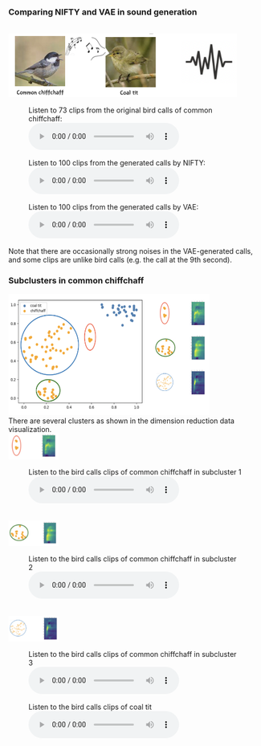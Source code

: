  

<h3>Comparing NIFTY and VAE in sound generation </h3><br>
<img
  src="birds.png" 
  width="455"
  height="127" /><br> 
  
<figure>
  <figcaption>Listen to 73 clips from the original bird calls of common chiffchaff:</figcaption>
  <audio controls src="true_comchi.wav">>
    <a href="true_comchi.wav"> Download audio </a>
  </audio>
</figure> 

<figure>
  <figcaption>Listen to 100 clips from the generated calls by NIFTY:</figcaption>
  <audio controls src="nifty_comchi.wav">>
    <a href="nifty_comchi.wav"> Download audio </a>
  </audio>
</figure> 

<figure>
  <figcaption>Listen to 100 clips from the generated calls by VAE:</figcaption>
  <audio controls src="vae_comchi.wav">>
    <a href="vae_comchi.wav"> Download audio </a>
  </audio>
</figure> 
Note that there are occasionally strong noises in the VAE-generated calls, and some clips are unlike bird calls (e.g. the call at the 9th second).

<h3>Subclusters in common chiffchaff </h3>

<img
  src="bird_cluster.png" 
  width="400"
  height="241" />
<br> 
There are several clusters as shown in the dimension reduction data visualization. 
<br> 
<img
  src="cluster1.png" 
  width="100"
  height="51" /><br> 
<figure>
  <figcaption>Listen to the bird calls clips of common chiffchaff in subcluster 1</figcaption>
  <audio controls src="sub1.wav">>
    <a href="sub1.wav"> Download audio </a>
  </audio>
</figure> 
<br> 
<img
  src="cluster2.png" 
  width="100"
  height="51" /><br> 
<figure>
  <figcaption>Listen to the bird calls clips of common chiffchaff in subcluster 2</figcaption>
  <audio controls src="sub2.wav">>
    <a href="sub2.wav"> Download audio </a>
  </audio>
</figure> 
<br> 
<img
  src="cluster3.png" 
  width="100"
  height="51" /><br> 

<figure>
  <figcaption>Listen to the bird calls clips of common chiffchaff in subcluster 3</figcaption>
  <audio controls src="sub3.wav">>
    <a href="sub3.wav"> Download audio </a>
  </audio>
</figure> 


<figure>
  <figcaption>Listen to the bird calls clips of coal tit</figcaption>
  <audio controls src="coatit.wav">>
    <a href="coatit.wav"> Download audio </a>
  </audio>
</figure> 
